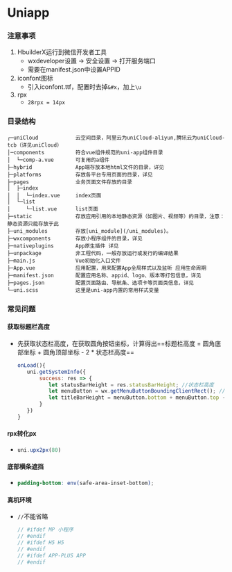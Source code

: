# Uniapp

### 注意事项

1. HbuilderX运行到微信开发者工具
   *  wxdeveloper设置 -> 安全设置 -> 打开服务端口
   * 需要在manifest.json中设置APPID
2. iconfont图标
   * 引入iconfont.ttf，配置时去掉`&#x`，加上`\u`
3. rpx
   * `28rpx = 14px`

### 目录结构

```
┌─uniCloud            云空间目录，阿里云为uniCloud-aliyun,腾讯云为uniCloud-tcb（详见uniCloud）
│─components          符合vue组件规范的uni-app组件目录
│  └─comp-a.vue       可复用的a组件
├─hybrid              App端存放本地html文件的目录，详见
├─platforms           存放各平台专用页面的目录，详见
├─pages               业务页面文件存放的目录
│  ├─index
│  │  └─index.vue     index页面
│  └─list
│     └─list.vue      list页面
├─static              存放应用引用的本地静态资源（如图片、视频等）的目录，注意：静态资源只能存放于此
├─uni_modules         存放[uni_module](/uni_modules)。
├─wxcomponents        存放小程序组件的目录，详见
├─nativeplugins       App原生插件 详见
├─unpackage           非工程代码，一般存放运行或发行的编译结果
├─main.js             Vue初始化入口文件
├─App.vue             应用配置，用来配置App全局样式以及监听 应用生命周期
├─manifest.json       配置应用名称、appid、logo、版本等打包信息，详见
├─pages.json          配置页面路由、导航条、选项卡等页面类信息，详见
└─uni.scss            这里是uni-app内置的常用样式变量 
```

### 常见问题

#### 获取标题栏高度

* 先获取状态栏高度，在获取圆角按钮坐标，计算得出==标题栏高度 = 圆角底部坐标 + 圆角顶部坐标 - 2 * 状态栏高度==

  ```js
  onLoad(){
     uni.getSystemInfo({
         success: res => {
  			let statusBarHeight = res.statusBarHeight; //状态栏高度
  			let menuButton = wx.getMenuButtonBoundingClientRect(); //圆角按钮坐标
  			let titleBarHeight = menuButton.bottom + menuButton.top - statusBarHeight * 2; //标题栏高度
         }
     })
  }
  ```


#### rpx转化px

* ```js
  uni.upx2px(80)
  ```

#### 底部横条遮挡

* ```scss
  padding-bottom: env(safe-area-inset-bottom);
  ```

  


#### 真机环境

* `//`不能省略

  ```js
  // #ifdef MP 小程序
  // #endif
  // #ifdef H5 H5
  // #endif
  // #ifdef APP-PLUS APP
  // #endif
  ```

  

